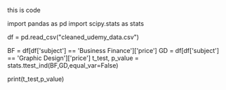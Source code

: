 this is code 

import pandas as pd
import scipy.stats as stats

df = pd.read_csv("cleaned_udemy_data.csv")

BF = df[df['subject'] == 'Business Finance']['price']
GD = df[df['subject'] == 'Graphic Design']['price']
t_test, p_value = stats.ttest_ind(BF,GD,equal_var=False)

print(t_test,p_value)
